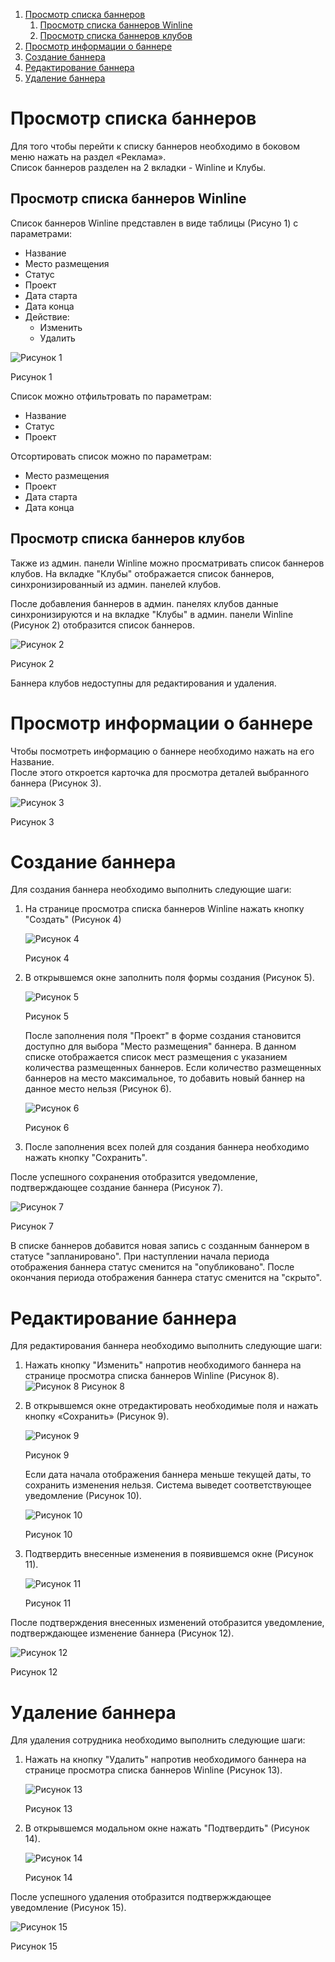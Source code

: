 1. [Просмотр списка баннеров](#просмотр-списка-баннеров)
	1. [Просмотр списка баннеров Winline](#просмотр-списка-баннеров-winline)
	2. [Просмотр списка баннеров клубов](#просмотр-списка-баннеров-клубов)
2. [Просмотр информации о баннере](#просмотр-информации-о-баннере)
3. [Создание баннера](#создание-баннера)
4. [Редактирование баннера](#редактирование-баннера)
5. [Удаление баннера](#удаление-баннера)

# Просмотр списка баннеров
Для того чтобы перейти к списку баннеров необходимо в боковом меню нажать на раздел «Реклама».  
Список баннеров разделен на 2 вкладки - Winline и Клубы.

## Просмотр списка баннеров Winline 
Список баннеров Winline представлен в виде таблицы (Рисуно 1) с параметрами:
- Название
- Место размещения
- Статус
- Проект
- Дата старта
- Дата конца
- Действие:
	- Изменить
	- Удалить

![Рисунок 1](images/banners_1.png)

Рисунок 1

Список можно отфильтровать по параметрам:
- Название
- Статус
- Проект

Отсортировать список можно по параметрам:
- Место размещения
- Проект
- Дата старта
- Дата конца

## Просмотр списка баннеров клубов
Также из админ. панели Winline можно просматривать список баннеров клубов.
На вкладке "Клубы" отображается список баннеров, синхронизированный из админ. панелей клубов.

После добавления баннеров в админ. панелях клубов данные синхронизируются и на вкладке "Клубы" в админ. панели Winline (Рисунок 2) отобразится список баннеров.

![Рисунок 2](images/banners_2.png)

Рисунок 2

Баннера клубов недоступны для редактирования и удаления.

# Просмотр информации о баннере
Чтобы посмотреть информацию о баннере необходимо нажать на его Название.  
После этого откроется карточка для просмотра деталей выбранного баннера (Рисунок 3).

<img class="md-img" src="images/banners_3.png" alt="Рисунок 3">

Рисунок 3

# Создание баннера
Для создания баннера необходимо выполнить следующие шаги:
1. На странице просмотра списка баннеров Winline нажать кнопку "Создать" (Рисунок 4)

   ![Рисунок 4](images/banners_4.png)
   
   Рисунок 4  
2. В открывшемся окне заполнить поля формы создания (Рисунок 5).

   <img class="md-img" src="images/banners_5.png" alt="Рисунок 5">
   
   Рисунок 5
   
   После заполнения поля "Проект" в форме создания становится доступно для выбора "Место размещения" баннера.
   В данном списке отображается список мест размещения с указанием количества размещенных баннеров. Если количество размещенных баннеров на место максимальное, то добавить новый баннер на данное место нельзя (Рисунок 6).

   <img class="md-img" src="images/banners_6.png" alt="Рисунок 6">
   
   Рисунок 6  
3. После заполнения всех полей для создания баннера необходимо нажать кнопку "Сохранить".

После успешного сохранения отобразится уведомление, подтверждающее создание баннера (Рисунок 7).

<img class="md-img" src="images/banners_7.png" alt="Рисунок 7">

Рисунок 7

В списке баннеров добавится новая запись с созданным баннером в статусе "запланировано".
При наступлении начала периода отображения баннера статус сменится на "опубликовано".
После окончания периода отображения баннера статус сменится на "скрыто".

# Редактирование баннера
Для редактирования баннера необходимо выполнить следующие шаги:
1. Нажать кнопку "Изменить" напротив необходимого баннера на странице просмотра списка баннеров Winline (Рисунок 8).
   ![Рисунок 8](images/banners_8.png)
   Рисунок 8  
2. В открывшемся окне отредактировать необходимые поля и нажать кнопку «Сохранить» (Рисунок 9).

   <img class="md-img" src="images/banners_9.png" alt="Рисунок 9">
   
   Рисунок 9
   
   Если дата начала отображения баннера меньше текущей даты, то сохранить изменения нельзя. Система выведет соответствующее уведомление (Рисунок 10).
   
   ![Рисунок 10](images/banners_10.png)
   
   Рисунок 10  
3. Подтвердить внесенные изменения в появившемся окне (Рисунок 11).

   <img class="md-img" src="images/banners_11.png" alt="Рисунок 11">
   
   Рисунок 11

После подтверждения внесенных изменений отобразится уведомление, подтверждающее изменение баннера (Рисунок 12).

<img class="md-img" src="images/banners_12.png" alt="Рисунок 12">

Рисунок 12

# Удаление баннера
Для удаления сотрудника необходимо выполнить следующие шаги:
1. Нажать на кнопку "Удалить" напротив необходимого баннера на странице просмотра списка баннеров Winline (Рисунок 13).

   ![Рисунок 13](images/banners_13.png)
   
   Рисунок 13  
2. В открывшемся модальном окне нажать "Подтвердить" (Рисунок 14).

   <img class="md-img" src="images/banners_14.png" alt="Рисунок 14">
   
   Рисунок 14

После успешного удаления отобразится подтвержждающее уведомление (Рисунок 15).

<img class="md-img" src="images/banners_15.png" alt="Рисунок 15">

Рисунок 15


